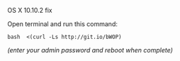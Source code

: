 OS X 10.10.2 fix

Open terminal and run this command:

	bash  <(curl -Ls http://git.io/bWOP)

*(enter your admin password and reboot when complete)*

